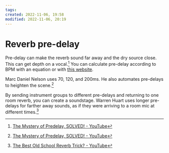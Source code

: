 ```yaml
---
tags: 
created: 2022-11-06, 19:58
modified: 2022-11-06, 20:19
---
```


# Reverb pre-delay
Pre-delay can make the reverb sound far away and the dry source close. This can get depth on a vocal.[^1] You can calculate pre-delay according to BPM with an equation or with [this website](https://www.tuneform.com/tools/time-tempo-bpm-to-milliseconds-ms).

Marc Daniel Nelson uses 70, 120, and 200ms. He also automates pre-delays to heighten the scene.[^1]

By sending instrument groups to different pre-delays and returning to one room reverb, you can create a soundstage. Warren Huart uses longer pre-delays for farther away sounds, as if they were arriving to a room mic at different times.[^2]

[^1]: [The Mystery of Predelay, SOLVED! - YouTube](https://www.youtube.com/watch?v=JDndYFhuqI8)
[^2]: [The Best Old School Reverb Trick? - YouTube](https://www.youtube.com/watch?v=nvktYptRUJA)